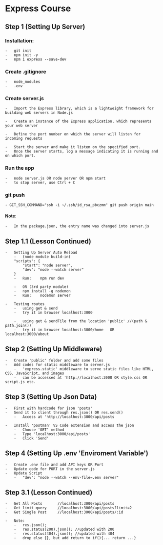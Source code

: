 # Express Course

## Step 1 (Setting Up Server)

###  Installation:
    -   git init
    -   npm init -y
    -   npm i express --save-dev

###  Create .gitignore
    -   node_modules
    -   .env

###  Create server.js
    -   Import the Express library, which is a lightweight framework for building web servers in Node.js

    -   Create an instance of the Express application, which represents your web server

    -   Define the port number on which the server will listen for incoming requests

    -   Start the server and make it listen on the specified port.
    -   Once the server starts, log a message indicating it is running and on which port.

###  Run the app
    -   node server.js OR node server OR npm start
    -   to stop server, use Ctrl + C

###  git push
    - GIT_SSH_COMMAND="ssh -i ~/.ssh/id_rsa_pbczmm" git push origin main

#### Note:
    -   In the package.json, the entry name was changed into server.js

## Step 1.1 (Lesson Continued)
    -   Setting Up Server Auto Reload
        -   (node module build-in)
        "scripts": {
            "start": "node server",
            "dev": "node --watch server"
        }
        -   Run:    npm run dev

        -   OR (3rd party module)
        -   npm install -g nodemon
        -   Run:    nodemon server

    -   Testing routes
        -   using get & send
        -   try it in browser localhost:3000

        -   using get & sendFile from the location 'public' //(path & path.join())
        -   try it in browser localhost:3000/home   OR localhost:3000/about

## Step 2 (Setting Up Middleware)
    -   Create 'public' folder and add some files
    -   Add codes for static middleware to server.js
        -   'express.static' middleware to serve static files like HTML, CSS, JavaScript, and images
        -   can be accessed at 'http://localhost:3000 OR style.css OR script.js etc.

## Step 3 (Setting Up Json Data)
    -   First with hardcode for json 'posts'
    -   Send it to client through res.json() OR res.send()
        -   Access at 'http://localhost:3000/api/posts

    -   Install 'postman' VS Code extension and access the json
        -   Choose 'GET' method
        -   Type 'localhost:3000/api/posts'
        -   Click 'Send'

## Step 4 (Setting Up .env 'Enviroment Variable')
    -   Create .env file and add API keys OR Port
    -   Update code for PORT in the server.js
    -   Update Script
        -   "dev": "node --watch --env-file=.env server"

## Step 3.1 (Lesson Continued)
    -   Get All Posts       //localhost:3000/api/posts
    -   Get limit query     //localhost:3000/api/posts?limit=2
    -   Get Single Post     //localhost:3000/api/posts/:id

    -   Note:
        -   res.json();
        -   res.status(200).json(); //updated with 200
        -   res.status(404).json(); //updated with 404
        -   drop else {}, but add return to if(){... return ...}
